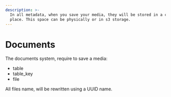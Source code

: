 ```yaml
---
description: >-
  In all metadata, when you save your media, they will be stored in a common
  place. This space can be physically or in s3 storage.
---
```


# Documents

The documents system, require to save a media:

* table
* table\_key
* file

All files name, will be rewritten using a UUID name.

